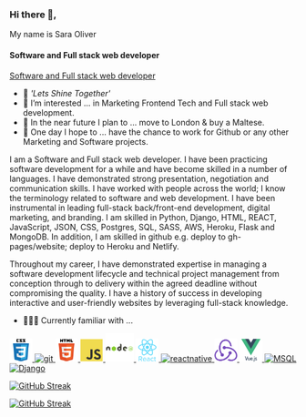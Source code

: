 ### Hi there 👋, 
My name is Sara Oliver 

#### Software and Full stack web developer
[Software and Full stack web developer](https://en.wikipedia.org/wiki/Full_stack)


- 🌟 *'Lets Shine Together'* 
- 👀 I’m interested ... in Marketing Frontend Tech and Full stack web development.
- 🎯 In the near future I plan to ... move to London & buy a Maltese.
- 🤞 One day I hope to ... have the chance to work for Github or any other Marketing and Software projects.
</p>
I am a Software and Full stack web developer. I have been practicing software development for a while and have become skilled in a number of languages. I have demonstrated strong presentation, negotiation and communication skills. I have worked with people across the world; I know the terminology related to software and web development. I have been instrumental in leading full-stack back/front-end development, digital marketing, and branding. I am skilled in Python, Django, HTML, REACT, JavaScript, JSON, CSS, Postgres, SQL, SASS, AWS, Heroku, Flask and MongoDB. In addition, I am skilled in github e.g. deploy to gh-pages/website; deploy to Heroku and Netlify.

Throughout my career, I have demonstrated expertise in managing a software development lifecycle and technical project management from conception through to delivery within the agreed deadline without compromising the quality. I have a history of success in developing interactive and user-friendly websites by leveraging full-stack knowledge.


- 👩🏼‍💻 Currently familiar with ...
<p align="left"> <a href="https://www.w3schools.com/css/" target="_blank" rel="noreferrer"> <img src="https://raw.githubusercontent.com/devicons/devicon/master/icons/css3/css3-original-wordmark.svg" alt="css3" width="40" height="40"/> </a> <a href="https://git-scm.com/" target="_blank" rel="noreferrer"> <img src="https://www.vectorlogo.zone/logos/git-scm/git-scm-icon.svg" alt="git" width="40" height="40"/> </a> <a href="https://www.w3.org/html/" target="_blank" rel="noreferrer"> <img src="https://raw.githubusercontent.com/devicons/devicon/master/icons/html5/html5-original-wordmark.svg" alt="html5" width="40" height="40"/> </a> <a href="https://developer.mozilla.org/en-US/docs/Web/JavaScript" target="_blank" rel="noreferrer"> <img src="https://raw.githubusercontent.com/devicons/devicon/master/icons/javascript/javascript-original.svg" alt="javascript" width="40" height="40"/> </a> <a href="https://nodejs.org" target="_blank" rel="noreferrer"> <img src="https://raw.githubusercontent.com/devicons/devicon/master/icons/nodejs/nodejs-original-wordmark.svg" alt="nodejs" width="50" height="50"/> </a> <a href="https://reactjs.org/" target="_blank" rel="noreferrer"> <img src="https://raw.githubusercontent.com/devicons/devicon/master/icons/react/react-original-wordmark.svg" alt="react" width="40" height="40"/> </a> <a href="https://reactnative.dev/" target="_blank" rel="noreferrer"> <img src="https://reactnative.dev/img/header_logo.svg" alt="reactnative" width="40" height="40"/> </a> <a href="https://redux.js.org" target="_blank" rel="noreferrer"> <img src="https://raw.githubusercontent.com/devicons/devicon/master/icons/redux/redux-original.svg" alt="redux" width="40" height="40"/> </a> <a href="https://vuejs.org/" target="_blank" rel="noreferrer"> <img src="https://raw.githubusercontent.com/devicons/devicon/master/icons/vuejs/vuejs-original-wordmark.svg" alt="vuejs" width="40" height="40"/> </a><a href="https://en.wikipedia.org/wiki/MySQL" target="_blank" rel="noreferrer"><img src="https://pngimg.com/uploads/mysql/mysql_PNG23.png" alt="MSQL" width="40" height="40"/> </a><a href="https://en.wikipedia.org/wiki/Django_(web_framework)" target="_blank" rel><img
src="https://static.djangoproject.com/img/logos/django-logo-negative.png" alt="Django" width="40" height="40" /><!--</a><a href="https://en.wikipedia.org/wiki/Python_(programming_language)" target="_blank"><img src="https://upload.wikimedia.org/wikipedia/commons/thumb/f/f8/Python_logo_and_wordmark.svg/1920px-Python_logo_and_wordmark.svg.png" alt="Python" width="40" height="40"/><a href="https://en.wikipedia.org/wiki/Flask_(web_framework)"><img 
src="https://encrypted-tbn0.gstatic.com/images?q=tbn:ANd9GcRIXwhfWKpnsbG9kGC1zdNV4gVCYxjGttZR2Kd5QlNkHa2pQ0BW" alt="Flask" width="50" height="50"/>
<a href="https://en.wikipedia.org/wiki/Heroku" target="_blank"><img src= "https://encrypted-tbn0.gstatic.com/images?q=tbn:ANd9GcQn7V0YFpB2Dtqw3RRtBBbyVLiNYzuVSwMhEyiMktF7iODaqrSLanaSI9llnPMvcXRUIWI&usqp=CAU" alt="Heroku" width="40" height="40"/>--></a></p>

		  
[![GitHub Streak](https://streak-stats.demolab.com?user=SOliv1&theme=nightowl)](https://git.io/streak-stats)

<!--[![GitHub Streak](https://streak-stats.demolab.com?user=SOliv1&theme=windows-dark&date_format=j%20M%5B%20Y%5D)](https://git.io/streak-stats)  🔥 🔥✨ -->
[![GitHub Streak](https://streak-stats.demolab.com?user=SOliv1&theme=react)](https://git.io/streak-stats)
<!-- ![Sara Oliver](https://github-readme-streak-stats.herokuapp.com/?user=aylinhyusmen&theme=react&hide_border=true) -->

